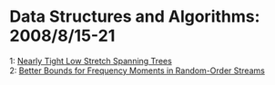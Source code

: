 # Data Structures and Algorithms: 2008/8/15-21  
1: [Nearly Tight Low Stretch Spanning Trees](https://doi.org/10.48550/arXiv.0808.2017)  
2: [Better Bounds for Frequency Moments in Random-Order Streams](https://doi.org/10.48550/arXiv.0808.2222)  